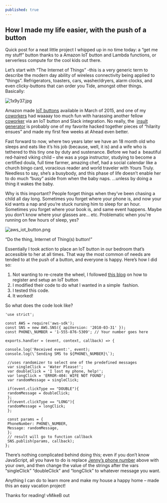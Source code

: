 ```yaml
---
published: true
---
```

## How I made my life easier, with the push of a button

Quick post for a neat little project I whipped up in no time today: a “get me my stuff” button thanks to a Amazon IoT button and Lambda functions, or serverless compute for the cool kids out there.

Let’s start with “The Internet of Things” -this is a very generic term to describe the modern day ability of wireless connectivity being applied to “things”. Refrigerators, toasters, cars, washer/dryers, alarm clocks, and even clicky-buttons that can order you Tide, amongst other things. Basically:

![1x9y37.jpg]({{site.baseurl}}/_posts/1x9y37.jpg)


Amazon made [IoT buttons](https://aws.amazon.com/iotbutton/) available in March of 2015, and one of my [coworkers](https://twitter.com/StevePantol) had waaaay too much fun with harassing another fellow [coworker](https://twitter.com/eric_shanks) via an IoT button and Slack integration. No really, the  [insult generator](http://stevedotnet.com/fun-with-the-aws-iot-button/) is probably one of my favorite hacked together pieces of “hilarity ensues” and made my first few weeks at Ahead even better.

Fast forward to now, where two years later we have an 18 month old who sleeps and eats like it’s his job (because, well, it is) and a wife who is tethered to this tiny one by duty and sustenance. Before we had a  beautiful red-haired viking child – she was a yoga instructor, studying to become a certified doula, full time farmer, amazing chef, had a social calendar like a church bingo card, voracious reader and world traveler with Yours Truly. Needless to say, she’s a busybody, and this phase of life doesn’t enable her to do much “busy” aside from when the baby naps. …unless by doing a thing it wakes the baby.

Why is this important? People forget things when they’ve been chasing a child all day long. Sometimes you forget where your phone is, and now your kid wants a nap and you’re stuck nursing him to sleep for an hour. Sometimes you forget where your book is, and same event happens. Maybe you don’t know where your glasses are… etc. Problematic when you're running on few hours of sleep, yes?

![aws_iot_button.png]({{site.baseurl}}/_posts/aws_iot_button.png)


“Do the thing, Internet of Thing(s) button!”

Essentially I took action to place an IoT button in our bedroom that’s accessible to her at all times. That way the most common of needs are tended to at the push of a button, and everyone is happy. Here’s how I did so:

1.  Not wanting to re-create the wheel, I followed [this blog](https://www.hackster.io/33996/the-i-miss-you-iot-button-b0112a) on how to register and setup an IoT button
2.  I modified their code to do what I wanted in a simple  fashion.
3.  I tested this code.
4.  It worked!

So what does the code look like?
```
'use strict';

const AWS = require('aws-sdk');
const SNS = new AWS.SNS({ apiVersion: '2010-03-31' });
const PHONE\_NUMBER = '1-555-876-5309'; // Your number goes here

exports.handler = (event, context, callback) => {
 
console.log('Received event:', event);
console.log(\`Sending SMS to ${PHONE\_NUMBER}\`);
 
 //uses randomizer to select one of the predefined messages
 var singleClick = 'Water Please!';
 var doubleClick = 'I lost my phone, help!';
 var longClick = 'ERROR-404: WIFE NOT FOUND';
 var randomMessage = singleClick;
 
 if(event.clickType == "DOUBLE"){
 randomMessage = doubleClick;
 };
 if(event.clickType == "LONG"){
 randomMessage = longClick;
 };
 
 const params = {
 PhoneNumber: PHONE\_NUMBER,
 Message: randomMessage,
 };
 // result will go to function callback
 SNS.publish(params, callback);
};
```
There’s nothing complicated behind doing this; even if you don’t know JavaScript, all you have to do is replace [Jenny’s phone number](https://youtu.be/6WTdTwcmxyo) above with your own, and then change the value of the strings after the vars “singleClick” “doubleClick” and “longClick” to whatever message you want.

Anything I can do to learn more and make my house a happy home – made this an easy vacation project!

Thanks for reading! vMikeB out
